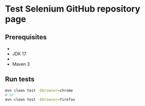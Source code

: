 # Test Selenium GitHub repository page

## Prerequisites
- 
- JDK 17 
- 
- Maven 3

## Run tests
```bash
mvn clean test -Dbrowser=chrome
# or
mvn clean test -Dbrowser=firefox
```

